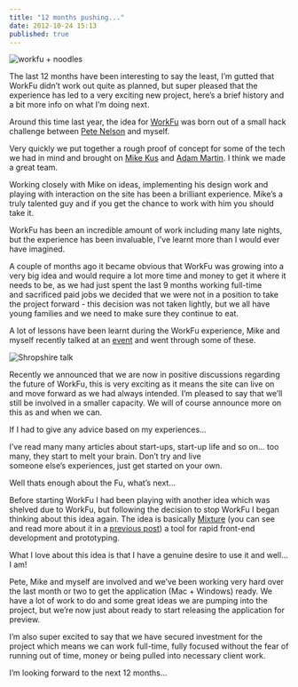 ```yaml
---
title: "12 months pushing..."
date: 2012-10-24 15:13
published: true
---
```


![workfu + noodles](http://25.media.tumblr.com/tumblr_mce0govH5S1r9z4ujo1_500.jpg)

The last 12 months have been interesting to say the least, I’m gutted that WorkFu didn’t work out quite as planned, but super pleased that the experience has led to a very exciting new project, here’s a brief history and a bit more info on what I’m doing next.

Around this time last year, the idea for [WorkFu](http://workfu.com) was born out of a small hack challenge between [Pete Nelson](http://twitter.com/petetak) and myself.

Very quickly we put together a rough proof of concept for some of the tech we had in mind and brought on [Mike Kus](http://twitter.com/mikekus) and [Adam Martin](http://twitter.com/adammmartin). I think we made a great team.

Working closely with Mike on ideas, implementing his design work and playing with interaction on the site has been a brilliant experience. Mike&#8217;s a truly talented guy and if you get the chance to work with him you should take it.

WorkFu has been an incredible amount of work including many late nights, but the experience has been invaluable, I&#8217;ve learnt more than I would ever have imagined. 

A couple of months ago it became obvious that WorkFu was growing into a very big idea and would require a lot more time and money to get it where it needs to be, as we had just spent the last 9 months working full-time and sacrificed paid jobs we decided that we were not in a position to take the project forward - this decision was not taken lightly, but we all have young families and we need to make sure they continue to eat.

A lot of lessons have been learnt during the WorkFu experience, Mike and myself recently talked at an [event](http://2012.shropgeek-revolution.co.uk/) and went through some of these.

![Shropshire talk](http://24.media.tumblr.com/tumblr_mce0govH5S1r9z4ujo2_500.jpg)

Recently we announced that we are now in positive discussions regarding the future of WorkFu, this is very exciting as it means the site can live on and move forward as we had always intended. I&#8217;m pleased to say that we&#8217;ll still be involved in a smaller capacity. We will of course announce more on this as and when we can.

If I had to give any advice based on my experiences&#8230;

I&#8217;ve read many many articles about start-ups, start-up life and so on&#8230; too many, they start to melt your brain. Don&#8217;t try and live someone else&#8217;s experiences, just get started on your own.

Well thats enough about the Fu, what&#8217;s next&#8230;

Before starting WorkFu I had been playing with another idea which was shelved due to WorkFu, but following the decision to stop WorkFu I began thinking about this idea again. The idea is basically [Mixture](http://mixture.io) (you can see and read more about it in a [previous post](http://neilkinnish.com/post/31819131515)) a tool for rapid front-end development and prototyping.

What I love about this idea is that I have a genuine desire to use it and well&#8230; I am!

Pete, Mike and myself are involved and we&#8217;ve been working very hard over the last month or two to get the application (Mac + Windows) ready. We have a lot of work to do and some great ideas we are pumping into the project, but we’re now just about ready to start releasing the application for preview. 

I&#8217;m also super excited to say that we have secured investment for the project which means we can work full-time, fully focused without the fear of running out of time, money or being pulled into necessary client work.

I&#8217;m looking forward to the next 12 months&#8230;